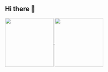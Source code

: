 ## Hi there 👋
<!--
![NaaQu's GitHub Stats](https://github-readme-stats.vercel.app/api?username=MQFEB07&show_icons=true)

[![Top Langs](https://github-readme-stats.vercel.app/api/top-langs/?username=MQFEB07&layout=compact)](https://github.com/MQFEB07)
-->
<a href="https://github.com/MQFEB07">
  <img height=160 align="center" src="https://github-readme-stats.vercel.app/api?username=MQFEB07&show_icons=true" />
</a>
<a href="https://github.com/MQFEB07">
  <img height=160 align="center" src="https://github-readme-stats.vercel.app/api/top-langs/?username=MQFEB07&layout=compact&card_width=320" />
</a>

<!--
**MQFEB07/MQFEB07** is a ✨ _special_ ✨ repository because its `README.md` (this file) appears on your GitHub profile.

Here are some ideas to get you started:

- 🔭 I’m currently working on ...
- 🌱 I’m currently learning ...
- 👯 I’m looking to collaborate on ...
- 🤔 I’m looking for help with ...
- 💬 Ask me about ...
- 📫 How to reach me: ...
- 😄 Pronouns: ...
- ⚡ Fun fact: ...
-->
